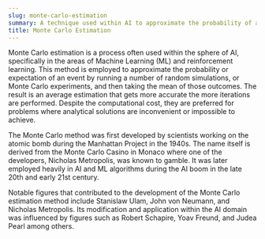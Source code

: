 ```yaml
---
slug: monte-carlo-estimation
summary: A technique used within AI to approximate the probability of an event by running several simulations and observations.
title: Monte Carlo Estimation
---
```


Monte Carlo estimation is a process often used within the sphere of AI, specifically in the areas of Machine Learning (ML) and reinforcement learning. This method is employed to approximate the probability or expectation of an event by running a number of random simulations, or Monte Carlo experiments, and then taking the mean of those outcomes. The result is an average estimation that gets more accurate the more iterations are performed. Despite the computational cost, they are preferred for problems where analytical solutions are inconvenient or impossible to achieve.

The Monte Carlo method was first developed by scientists working on the atomic bomb during the Manhattan Project in the 1940s. The name itself is derived from the Monte Carlo Casino in Monaco where one of the developers, Nicholas Metropolis, was known to gamble. It was later employed heavily in AI and ML algorithms during the AI boom in the late 20th and early 21st century.

Notable figures that contributed to the development of the Monte Carlo estimation method include Stanislaw Ulam, John von Neumann, and Nicholas Metropolis. Its modification and application within the AI domain was influenced by figures such as Robert Schapire, Yoav Freund, and Judea Pearl among others.